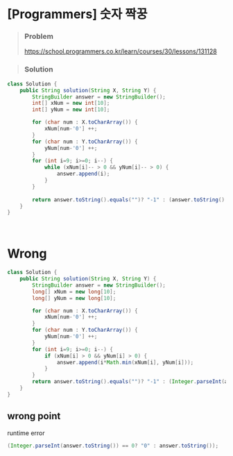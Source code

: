 # [Programmers] 숫자 짝꿍

> ### Problem
>
> https://school.programmers.co.kr/learn/courses/30/lessons/131128



> ### Solution

```java 
class Solution {
    public String solution(String X, String Y) {
		StringBuilder answer = new StringBuilder();
		int[] xNum = new int[10];
		int[] yNum = new int[10];

		for (char num : X.toCharArray()) {
			xNum[num-'0'] ++;
		}
		for (char num : Y.toCharArray()) {
			yNum[num-'0'] ++;
		}
		for (int i=9; i>=0; i--) {
			while (xNum[i]-- > 0 && yNum[i]-- > 0) {
                answer.append(i);
			}
		}
        
		return answer.toString().equals("")? "-1" : (answer.toString().startsWith("0")? "0" : answer.toString());
	}
}
```

<br>

# Wrong

```java
class Solution {
    public String solution(String X, String Y) {
		StringBuilder answer = new StringBuilder();
		long[] xNum = new long[10];
		long[] yNum = new long[10];

		for (char num : X.toCharArray()) {
			xNum[num-'0'] ++;
		}
		for (char num : Y.toCharArray()) {
			yNum[num-'0'] ++;
		}
		for (int i=9; i>=0; i--) {
			if (xNum[i] > 0 && yNum[i] > 0) {
				answer.append(i*Math.min(xNum[i], yNum[i]));
			}
		}
		return answer.toString().equals("")? "-1" : (Integer.parseInt(answer.toString()) == 0? "0" : answer.toString());
	}
}
```

## wrong point 
runtime error
```java
(Integer.parseInt(answer.toString()) == 0? "0" : answer.toString());
```

